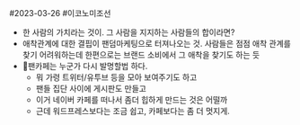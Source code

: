 #2023-03-26 #이코노미조선 
- 한 사람의 가치라는 것이. 그 사람을 지지하는 사람들의 합이라면?
- 애착관계에 대한 결핍이 팬덤마케팅으로 터져나오는 것. 사람들은 점점 애착 관계를 찾기 어려워하는데 한편으로는 브랜드 소비에서 그 애착을 찾기도 하는 듯
- 팬카페는 누군가 다시 발명할법 하다.
	- 뭐 가령 트위터/유투브 등을 모아 보여주기도 하고
	- 팬들 집단 사이에 게시판도 만들고
	- 이거 네이버 카페를 떠나서 좀더 힙하게 만드는 것은 어떨까
	- 근데 워드프레스보다는 조금 쉽고, 카페보다는 좀 더 멋지게.